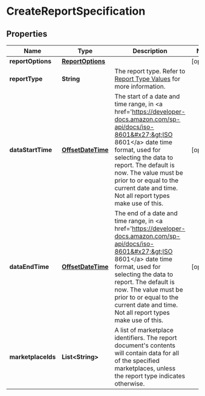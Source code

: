 # CreateReportSpecification

## Properties
Name | Type | Description | Notes
------------ | ------------- | ------------- | -------------
**reportOptions** | [**ReportOptions**](ReportOptions.md) |  |  [optional]
**reportType** | **String** | The report type. Refer to [Report Type Values](https://developer-docs.amazon.com/sp-api/docs/report-type-values) for more information. | 
**dataStartTime** | [**OffsetDateTime**](OffsetDateTime.md) | The start of a date and time range, in &lt;a href&#x3D;&#x27;https://developer-docs.amazon.com/sp-api/docs/iso-8601&#x27;&gt;ISO 8601&lt;/a&gt; date time format, used for selecting the data to report. The default is now. The value must be prior to or equal to the current date and time. Not all report types make use of this. |  [optional]
**dataEndTime** | [**OffsetDateTime**](OffsetDateTime.md) | The end of a date and time range, in &lt;a href&#x3D;&#x27;https://developer-docs.amazon.com/sp-api/docs/iso-8601&#x27;&gt;ISO 8601&lt;/a&gt; date time format, used for selecting the data to report. The default is now. The value must be prior to or equal to the current date and time. Not all report types make use of this. |  [optional]
**marketplaceIds** | **List&lt;String&gt;** | A list of marketplace identifiers. The report document&#x27;s contents will contain data for all of the specified marketplaces, unless the report type indicates otherwise. | 
